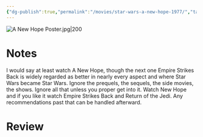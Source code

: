 ```yaml
---
{"dg-publish":true,"permalink":"/movies/star-wars-a-new-hope-1977/","tags":["movies"],"created":"2025-01-14","updated":"2025-04-08"}
---
```



![A New Hope Poster.jpg|200](/img/user/Attachments/A%20New%20Hope%20Poster.jpg)

# Notes

I would say at least watch A New Hope, though the next one Empire Strikes Back is widely regarded as better in nearly every aspect and where Star Wars became Star Wars. Ignore the prequels, the sequels, the side movies, the shows. Ignore all that unless you proper get into it. Watch New Hope and if you like it watch Empire Strikes Back and Return of the Jedi. Any recommendations past that can be handled afterward.

# Review

